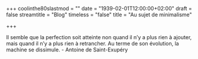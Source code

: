 +++
coolinthe80slastmod = ""
date = "1939-02-01T12:00:00+02:00"
draft = false
streamtitle = "Blog"
timeless = "false"
title = "Au sujet de minimalisme"

+++

Il semble que la perfection soit atteinte non quand il n’y a plus rien à ajouter, mais quand il n’y a plus rien à retrancher. Au terme de son évolution, la machine se dissimule. - Antoine de Saint-Exupéry